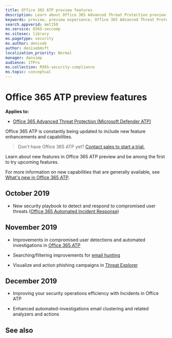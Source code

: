 ```yaml
---
title: Office 365 ATP preview features
description: Learn about Office 365 Advanced Threat Protection preview features.
keywords: preview, preview experience, Office 365 Advanced Threat Protection, features, updates
search.appverid: met150
ms.service: O365-seccomp
ms.sitesec: library
ms.pagetype: security
ms.author: deniseb
author: denisebmsft
localization_priority: Normal
manager: dansimp
audience: ITPro
ms.collection: M365-security-compliance 
ms.topic: conceptual
---
```


# Office 365 ATP preview features

**Applies to:**
- [Office 365 Advanced Threat Protection (Microsoft Defender ATP)](office-365-atp.md)

Office 365 ATP is constantly being updated to include new feature enhancements and capabilities.

>Don't have Office 365 ATP yet? [Contact sales to start a trial.](https://go.microsoft.com/fwlink/p/?LinkId=518644) 

Learn about new features in Office 365 ATP preview and be among the first to try upcoming features.

For more information on new capabilities that are generally available, see [What's new in Office 365 ATP](whats-new-in-office-365-atp.md).

## October 2019

- New security playbook to detect and respond to compromised user threats ([Office 365 Automated Incident Response](automated-investigation-response-office.md))

## November 2019

- Improvements in compromised user detections and automated investigations in [Office 365 ATP](office-365-atp.md)

- Searching/filtering improvements for [email hunting](investigate-malicious-email-that-was-delivered.md)

- Visualize and action phishing campaigns in [Threat Explorer](threat-explorer.md)

## December 2019

- Improving your security operations efficiency with Incidents in Office ATP

- Enhanced automated-investigations email clustering and related analyzers and actions

## See also


